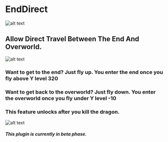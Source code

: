 # EndDirect

![alt text](https://i.postimg.cc/y8GMF2wX/ed-banner1.png)

## Allow Direct Travel Between The End And Overworld.

![alt text](https://i.postimg.cc/J4vxKmzn/ed-about.png)

### Want to get to the end? Just fly up. You enter the end once you fly above Y level 320

### Want to get back to the overworld? Just fly down. You enter the overworld once you fly under Y level -10

### This feature unlocks after you kill the dragon.

![alt text](https://i.postimg.cc/NFyJf0j3/showcase.png)

##### This plugin is currently in beta phase.
